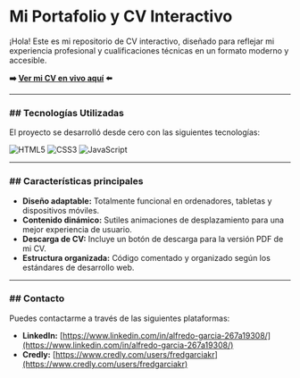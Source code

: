# Mi Portafolio y CV Interactivo

¡Hola! Este es mi repositorio de CV interactivo, diseñado para reflejar mi experiencia profesional y cualificaciones técnicas en un formato moderno y accesible.

**➡️ [Ver mi CV en vivo aquí](https://MandrakeKFire.github.io/My_Resume/) ⬅️**

---

### ## Tecnologías Utilizadas

El proyecto se desarrolló desde cero con las siguientes tecnologías:

![HTML5](https://img.shields.io/badge/html5-%23E34F26.svg?style=for-the-badge&logo=html5&logoColor=white)
![CSS3](https://img.shields.io/badge/css3-%231572B6.svg?style=for-the-badge&logo=css3&logoColor=white)
![JavaScript](https://img.shields.io/badge/javascript-%23323330.svg?style=for-the-badge&logo=javascript&logoColor=%23F7DF1E)

---

### ## Características principales

* **Diseño adaptable:** Totalmente funcional en ordenadores, tabletas y dispositivos móviles.
* **Contenido dinámico:** Sutiles animaciones de desplazamiento para una mejor experiencia de usuario.
* **Descarga de CV:** Incluye un botón de descarga para la versión PDF de mi CV.
* **Estructura organizada:** Código comentado y organizado según los estándares de desarrollo web.

---

### ## Contacto

Puedes contactarme a través de las siguientes plataformas:

* **LinkedIn:** [https://www.linkedin.com/in/alfredo-garcia-267a19308/](https://www.linkedin.com/in/alfredo-garcia-267a19308/)
* **Credly:** [https://www.credly.com/users/fredgarciakr](https://www.credly.com/users/fredgarciakr)
